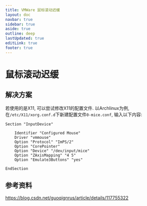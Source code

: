 ```yaml
---
title: VMWare 鼠标滚动迟缓
layout: doc
navbar: true
sidebar: true
aside: true
outline: deep
lastUpdated: true
editLink: true
footer: true
---
```


# 鼠标滚动迟缓

## 解决方案

若使用的是X11, 可以尝试修改X11的配置文件. 以Archlinux为例, 在`/etc/X11/xorg.conf.d`下新建配置文件`0-mice.conf`, 输入以下内容:

```
Section "InputDevice"
 
    Identifier "Configured Mouse"
    Driver "vmmouse"
    Option "Protocol" "ImPS/2"
    Option "CorePointer"
    Option "Device" "/dev/input/mice"
    Option "ZAxisMapping" "4 5"
    Option "Emulate3Buttons" "yes"
 
EndSection
```

## 参考资料

https://blog.csdn.net/guoqignrus/article/details/117755322
